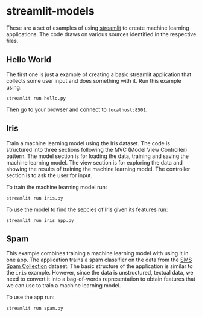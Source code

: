 # streamlit-models

These are a set of examples of using [streamlit](https://streamlit.io) to create machine learning applications. The code draws on various sources identified in the respective files.

## Hello World

The first one is just a example of creating a basic streamlit application that collects some user input and does something with it. Run this example using:

```
streamlit run hello.py

```

Then go to your browser and connect to `localhost:8501`.

## Iris

Train a machine learning model using the Iris dataset. The code is structured into three sections following the MVC (Model View Controller) pattern. The model section is for loading the data, training and saving the machine learning model. The view section is for exploring the data and showing the results of training the machine learning model. The controller section is to ask the user for input. 

To train the machine learning model run:

```
streamlit run iris.py
```

To use the model to find the sepcies of Iris given its features run:

```
streamlit run iris_app.py
```

## Spam

This example combines training a machine learning model with using it in one app. The application trains a spam classifier on the data from the [SMS Spam Collection](https://archive.ics.uci.edu/ml/datasets/sms+spam+collection) dataset. The basic structure of the application is similar to the `iris` example. However, since the data is unstructured, textual data, we need to convert it into a bag-of-words representation to obtain features that we can use to train a machine learning model.

To use the app run:

```
streamlit run spam.py

```
